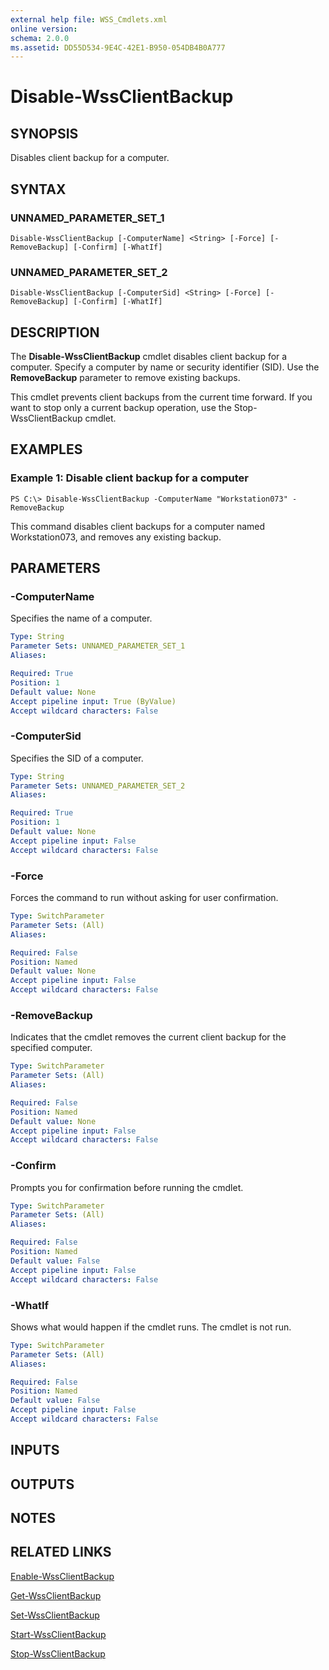 ```yaml
---
external help file: WSS_Cmdlets.xml
online version: 
schema: 2.0.0
ms.assetid: DD55D534-9E4C-42E1-B950-054DB4B0A777
---
```


# Disable-WssClientBackup

## SYNOPSIS
Disables client backup for a computer.

## SYNTAX

### UNNAMED_PARAMETER_SET_1
```
Disable-WssClientBackup [-ComputerName] <String> [-Force] [-RemoveBackup] [-Confirm] [-WhatIf]
```

### UNNAMED_PARAMETER_SET_2
```
Disable-WssClientBackup [-ComputerSid] <String> [-Force] [-RemoveBackup] [-Confirm] [-WhatIf]
```

## DESCRIPTION
The **Disable-WssClientBackup** cmdlet disables client backup for a computer.
Specify a computer by name or security identifier (SID).
Use the **RemoveBackup** parameter to remove existing backups.

This cmdlet prevents client backups from the current time forward.
If you want to stop only a current backup operation, use the Stop-WssClientBackup cmdlet.

## EXAMPLES

### Example 1: Disable client backup for a computer
```
PS C:\> Disable-WssClientBackup -ComputerName "Workstation073" -RemoveBackup
```

This command disables client backups for a computer named Workstation073, and removes any existing backup.

## PARAMETERS

### -ComputerName
Specifies the name of a computer.

```yaml
Type: String
Parameter Sets: UNNAMED_PARAMETER_SET_1
Aliases: 

Required: True
Position: 1
Default value: None
Accept pipeline input: True (ByValue)
Accept wildcard characters: False
```

### -ComputerSid
Specifies the SID of a computer.

```yaml
Type: String
Parameter Sets: UNNAMED_PARAMETER_SET_2
Aliases: 

Required: True
Position: 1
Default value: None
Accept pipeline input: False
Accept wildcard characters: False
```

### -Force
Forces the command to run without asking for user confirmation.

```yaml
Type: SwitchParameter
Parameter Sets: (All)
Aliases: 

Required: False
Position: Named
Default value: None
Accept pipeline input: False
Accept wildcard characters: False
```

### -RemoveBackup
Indicates that the cmdlet removes the current client backup for the specified computer.

```yaml
Type: SwitchParameter
Parameter Sets: (All)
Aliases: 

Required: False
Position: Named
Default value: None
Accept pipeline input: False
Accept wildcard characters: False
```

### -Confirm
Prompts you for confirmation before running the cmdlet.

```yaml
Type: SwitchParameter
Parameter Sets: (All)
Aliases: 

Required: False
Position: Named
Default value: False
Accept pipeline input: False
Accept wildcard characters: False
```

### -WhatIf
Shows what would happen if the cmdlet runs.
The cmdlet is not run.

```yaml
Type: SwitchParameter
Parameter Sets: (All)
Aliases: 

Required: False
Position: Named
Default value: False
Accept pipeline input: False
Accept wildcard characters: False
```

## INPUTS

## OUTPUTS

## NOTES

## RELATED LINKS

[Enable-WssClientBackup](./Enable-WssClientBackup.md)

[Get-WssClientBackup](./Get-WssClientBackup.md)

[Set-WssClientBackup](./Set-WssClientBackup.md)

[Start-WssClientBackup](./Start-WssClientBackup.md)

[Stop-WssClientBackup](./Stop-WssClientBackup.md)


